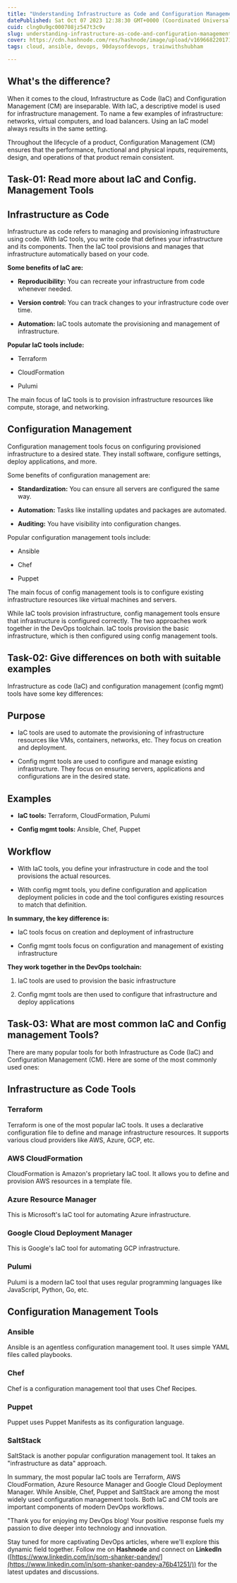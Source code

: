 ```yaml
---
title: "Understanding Infrastructure as Code and Configuration Management"
datePublished: Sat Oct 07 2023 12:38:30 GMT+0000 (Coordinated Universal Time)
cuid: clng0u9gc000708jz547t3c9v
slug: understanding-infrastructure-as-code-and-configuration-management
cover: https://cdn.hashnode.com/res/hashnode/image/upload/v1696682201716/15c8346b-bc09-4d8d-8309-ce31c41a52e5.png
tags: cloud, ansible, devops, 90daysofdevops, trainwithshubham

---
```


## **What's th**e diffe**rence?**

When it comes to the cloud, Infrastructure as Code (IaC) and Configuration Management (CM) are inseparable. With IaC, a descriptive model is used for infrastructure management. To name a few examples of infrastructure: networks, virtual computers, and load balancers. Using an IaC model always results in the same setting.

Throughout the lifecycle of a product, Configuration Management (CM) ensures that the performance, functional and physical inputs, requirements, design, and operations of that product remain consistent.

## Task-01: Read more about IaC and Config. Management Tools

## **Infrastructure as Code**

Infrastructure as code refers to managing and provisioning infrastructure using code. With IaC tools, you write code that defines your infrastructure and its components. Then the IaC tool provisions and manages that infrastructure automatically based on your code.

**Some benefits of IaC are:**

* **Reproducibility:** You can recreate your infrastructure from code whenever needed.
    
* **Version control:** You can track changes to your infrastructure code over time.
    
* **Automation:** IaC tools automate the provisioning and management of infrastructure.
    

**Popular IaC tools include:**

* Terraform
    
* CloudFormation
    
* Pulumi
    

The main focus of IaC tools is to provision infrastructure resources like compute, storage, and networking.

## **Configuration Management**

Configuration management tools focus on configuring provisioned infrastructure to a desired state. They install software, configure settings, deploy applications, and more.

Some benefits of configuration management are:

* **Standardization:** You can ensure all servers are configured the same way.
    
* **Automation:** Tasks like installing updates and packages are automated.
    
* **Auditing:** You have visibility into configuration changes.
    

Popular configuration management tools include:

* Ansible
    
* Chef
    
* Puppet
    

The main focus of config management tools is to configure existing infrastructure resources like virtual machines and servers.

While IaC tools provision infrastructure, config management tools ensure that infrastructure is configured correctly. The two approaches work together in the DevOps toolchain. IaC tools provision the basic infrastructure, which is then configured using config management tools.

## Task-02: Give differences on both with suitable examples

Infrastructure as code (IaC) and configuration management (config mgmt) tools have some key differences:

## **Purpose**

* IaC tools are used to automate the provisioning of infrastructure resources like VMs, containers, networks, etc. They focus on creation and deployment.
    
* Config mgmt tools are used to configure and manage existing infrastructure. They focus on ensuring servers, applications and configurations are in the desired state.
    

## **Examples**

* **IaC tools:** Terraform, CloudFormation, Pulumi
    
* **Config mgmt tools:** Ansible, Chef, Puppet
    

## **Workflow**

* With IaC tools, you define your infrastructure in code and the tool provisions the actual resources.
    
* With config mgmt tools, you define configuration and application deployment policies in code and the tool configures existing resources to match that definition.
    

**In summary, the key difference is:**

* IaC tools focus on creation and deployment of infrastructure
    
* Config mgmt tools focus on configuration and management of existing infrastructure
    

**They work together in the DevOps toolchain:**

1. IaC tools are used to provision the basic infrastructure
    
2. Config mgmt tools are then used to configure that infrastructure and deploy applications
    

## Task-03: What are most common IaC and Config management Tools?

There are many popular tools for both Infrastructure as Code (IaC) and Configuration Management (CM). Here are some of the most commonly used ones:

## Infrastructure as Code Tools

### Terraform

Terraform is one of the most popular IaC tools. It uses a declarative configuration file to define and manage infrastructure resources. It supports various cloud providers like AWS, Azure, GCP, etc.

### AWS CloudFormation

CloudFormation is Amazon's proprietary IaC tool. It allows you to define and provision AWS resources in a template file.

### Azure Resource Manager

This is Microsoft's IaC tool for automating Azure infrastructure.

### Google Cloud Deployment Manager

This is Google's IaC tool for automating GCP infrastructure.

### Pulumi

Pulumi is a modern IaC tool that uses regular programming languages like JavaScript, Python, Go, etc.

## Configuration Management Tools

### Ansible

Ansible is an agentless configuration management tool. It uses simple YAML files called playbooks.

### Chef

Chef is a configuration management tool that uses Chef Recipes.

### Puppet

Puppet uses Puppet Manifests as its configuration language.

### SaltStack

SaltStack is another popular configuration management tool. It takes an "infrastructure as data" approach.

In summary, the most popular IaC tools are Terraform, AWS CloudFormation, Azure Resource Manager and Google Cloud Deployment Manager. While Ansible, Chef, Puppet and SaltStack are among the most widely used configuration management tools. Both IaC and CM tools are important components of modern DevOps workflows.

"Thank you for enjoying my DevOps blog! Your positive response fuels my passion to dive deeper into technology and innovation.

Stay tuned for more captivating DevOps articles, where we'll explore this dynamic field together. Follow me on **Hashnode** and connect on **LinkedIn** ([https://www.linkedin.com/in/som-shanker-pandey/](https://www.linkedin.com/in/som-shanker-pandey-a76b41251/)) for the latest updates and discussions.